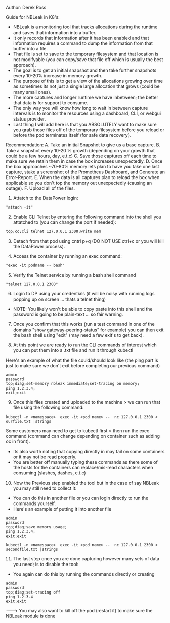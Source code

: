 Author: Derek Ross

Guide for NBLeak in K8's:
- NBLeak is a monitoring tool that tracks allocations during the runtime and saves that information into a buffer.
- It only records that information after it has been enabled and that information requires a command to dump the information from that buffer into a file.
- That file is set to save to the temporary filesystem and that location is not modifyable (you can copy/save that file off which is usually the best approach).
- The goal is to get an initial snapshot and then take further snapshots every 10-20% increase in memory growth.
- The purpose of this is to get a view of the allocations growing over time as sometimes its not just a single large allocation that grows (could be many small ones).
- The more captures and longer runtime we have inbetween; the better that data is for support to consume.
- The only way you will know how long to wait in between capture intervals is to monitor the resources using a dashboard, CLI, or webgui status provider.
- Last thing I will add here is that you ABSOLUTELY want to make sure you grab those files off of the temporary filesystem before you reload or before the pod terminates itself (for safe data recovery).


Recommendation:
A. Take an initial Snapshot to give us a base capture.
B. Take a snapshot every 10-20 % growth (depending on your growth that could be a few hours, day, e.t.c)
C. Save those captures off each time to make sure we retain them in case the box increases unexpectedly.
D. Once the box approaches ~70-80% memory lets plan to have you take one last capture, stake a screenshot of the Prometheus Dashboard, and Generate an Error-Report.
E. When the data is all captures plan to reload the box when applicable so you don't top the memory out unexpectedly (causing an outage).
F. Upload all of the files.

1. Attatch to the DataPower login:
```
"attach -it"
```

2. Enable CLI Telnet by entering the following command into the shell you attatched to (you can change the port if needed):
```
top;co;cli telnet 127.0.0.1 2300;write mem
```

3. Detach from that pod using cntrl p+q (DO NOT USE ctrl+c or you will kill the DataPower process).


4. Access the container by running an exec command:
```
"exec -it podname -- bash"
```

5. Verify the Telnet service by running a bash shell command
```
"telnet 127.0.0.1 2300"
```

6. Login to DP using your credentials (it will be noisy with running logs popping up on screen ... thats a telnet thing)
- NOTE: You likely won't be able to copy paste into this shell and the password is going to be plain-text ... so fair warning.

7. Once you confirm that this works (run a test command in one of the domains "show gateway-peering-status" for example) you can then exit the bash shell using "exit" (may need a few exit's to get back).


8. At this point we are ready to run the CLI commands of interest which you can put them into a .txt file and run it through kubectl

Here's an example of what the file could/should look like (the ping part is just to make sure we don't exit before completing our previous command)
```
admin
password
top;diag;set-memory nbleak immediate;set-tracing on memory;
ping 1.2.3.4;
exit;exit
```

9. Once this files created and uploaded to the machine > we can run that file using the following command:
```
kubectl -n <namespace>  exec -it <pod name> --  nc 127.0.0.1 2300 < ourfile.txt |strings
```

Some customers may need to get to kubectl first > then run the exec command (command can change depending on container such as adding oc in front).
- Its also worth noting that copying directly in may fail on some containers or it may not be read properly.
- You are better off manually typing these commands as there some of the hosts for the containers can replace/mis-read characters when consuming (slashes, dashes, e.t.c)



10. Now the Previous step enabled the tool but in the case of say NBLeak you may still need to collect it:
- You can do this in another file or you can login directly to run the commands yourself.
- Here's an example of putting it into another file
```
admin
password
top;diag;save memory usage;
ping 1.2.3.4;
exit;exit
```
```
kubectl -n <namespace>  exec -it <pod name> --  nc 127.0.0.1 2300 < secondfile.txt |strings
```

11. The last step once you are done capturing however many sets of data you need; is to disable the tool:
- You again can do this by running the commands directly or creating
```
admin
password
top;diag;set-tracing off
ping 1.2.3.4
exit;exit
```
---> You may also want to kill off the pod (restart it) to make sure the NBLeak module is done